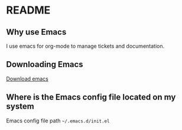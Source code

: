 # README

## Why use Emacs

I use emacs for org-mode to manage tickets and documentation.

## Downloading Emacs

[Download emacs](https://emacsformacosx.com/)

## Where is the Emacs config file located on my system

Emacs config file path `~/.emacs.d/init.el`

